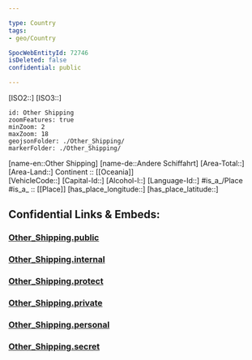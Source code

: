 ```yaml
---

type: Country
tags:
- geo/Country

SpocWebEntityId: 72746
isDeleted: false
confidential: public

---
```

[ISO2::] 
[ISO3::] 
```leaflet
id: Other Shipping
zoomFeatures: true 
minZoom: 2 
maxZoom: 18
geojsonFolder: ./Other_Shipping/
markerFolder: ./Other_Shipping/
```

[name-en::Other Shipping] 
[name-de::Andere Schiffahrt] 
[Area-Total::] 
[Area-Land::] 
Continent :: [[Oceania]]  
[VehicleCode::] 
[Capital-Id::] 
[Alcohol-l::] 
[Language-Id::] 
#is_a_/Place  
#is_a_ :: [[Place]] 
[has_place_longitude::] 
[has_place_latitude::] 


## Confidential Links & Embeds: 

### [Other_Shipping.public](/_public/\Earth\Continent\OceaniaOther_Shipping.public.md) 

### [Other_Shipping.internal](/_internal/\Earth\Continent\OceaniaOther_Shipping.internal.md) 

### [Other_Shipping.protect](/_protect/\Earth\Continent\OceaniaOther_Shipping.protect.md) 

### [Other_Shipping.private](/_private/\Earth\Continent\OceaniaOther_Shipping.private.md) 

### [Other_Shipping.personal](/_personal/\Earth\Continent\OceaniaOther_Shipping.personal.md) 

### [Other_Shipping.secret](/_secret/\Earth\Continent\OceaniaOther_Shipping.secret.md)

